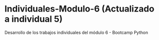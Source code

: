 # Individuales-Modulo-6 (Actualizado a individual 5)
Desarrollo de los trabajos individuales del módulo 6 - Bootcamp Python
